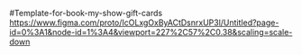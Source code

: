 #Template-for-book-my-show-gift-cards
https://www.figma.com/proto/IcOLxgOxByACtDsnrxUP3l/Untitled?page-id=0%3A1&node-id=1%3A4&viewport=227%2C57%2C0.38&scaling=scale-down
